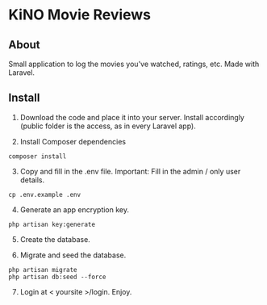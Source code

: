 # KiNO Movie Reviews

## About

Small application to log the movies you've watched, ratings, etc. Made with Laravel.

## Install

1. Download the code and place it into your server. Install accordingly (public folder is the access, as in every Laravel app).

2. Install Composer dependencies

```console
composer install
```

3. Copy and fill in the .env file. Important: Fill in the admin / only user details.

```console
cp .env.example .env
```

4. Generate an app encryption key.

```console
php artisan key:generate
```

5. Create the database.

6. Migrate and seed the database.

```console
php artisan migrate
php artisan db:seed --force
```

7. Login at < yoursite >/login. Enjoy.